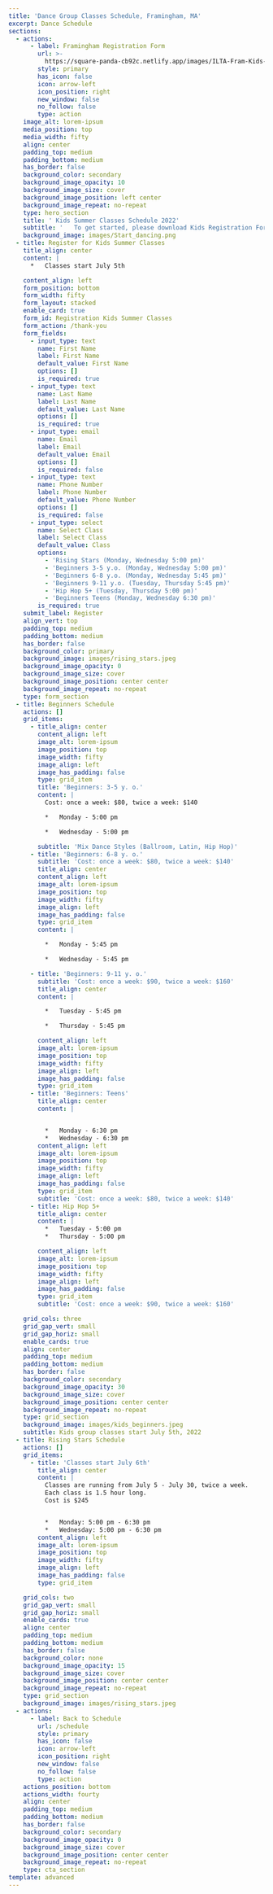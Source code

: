 ```yaml
---
title: 'Dance Group Classes Schedule, Framingham, MA'
excerpt: Dance Schedule
sections:
  - actions:
      - label: Framingham Registration Form
        url: >-
          https://square-panda-cb92c.netlify.app/images/ILTA-Fram-Kids-Registration-2022-23.pdf
        style: primary
        has_icon: false
        icon: arrow-left
        icon_position: right
        new_window: false
        no_follow: false
        type: action
    image_alt: lorem-ipsum
    media_position: top
    media_width: fifty
    align: center
    padding_top: medium
    padding_bottom: medium
    has_border: false
    background_color: secondary
    background_image_opacity: 10
    background_image_size: cover
    background_image_position: left center
    background_image_repeat: no-repeat
    type: hero_section
    title: ' Kids Summer Classes Schedule 2022'
    subtitle: '   To get started, please download Kids Registration Form'
    background_image: images/Start_dancing.png
  - title: Register for Kids Summer Classes
    title_align: center
    content: |
      *   Classes start July 5th

    content_align: left
    form_position: bottom
    form_width: fifty
    form_layout: stacked
    enable_card: true
    form_id: Registration Kids Summer Classes
    form_action: /thank-you
    form_fields:
      - input_type: text
        name: First Name
        label: First Name
        default_value: First Name
        options: []
        is_required: true
      - input_type: text
        name: Last Name
        label: Last Name
        default_value: Last Name
        options: []
        is_required: true
      - input_type: email
        name: Email
        label: Email
        default_value: Email
        options: []
        is_required: false
      - input_type: text
        name: Phone Number
        label: Phone Number
        default_value: Phone Number
        options: []
        is_required: false
      - input_type: select
        name: Select Class
        label: Select Class
        default_value: Class
        options:
          - 'Rising Stars (Monday, Wednesday 5:00 pm)'
          - 'Beginners 3-5 y.o. (Monday, Wednesday 5:00 pm)'
          - 'Beginners 6-8 y.o. (Monday, Wednesday 5:45 pm)'
          - 'Beginners 9-11 y.o. (Tuesday, Thursday 5:45 pm)'
          - 'Hip Hop 5+ (Tuesday, Thursday 5:00 pm)'
          - 'Beginners Teens (Monday, Wednesday 6:30 pm)'
        is_required: true
    submit_label: Register
    align_vert: top
    padding_top: medium
    padding_bottom: medium
    has_border: false
    background_color: primary
    background_image: images/rising_stars.jpeg
    background_image_opacity: 0
    background_image_size: cover
    background_image_position: center center
    background_image_repeat: no-repeat
    type: form_section    
  - title: Beginners Schedule
    actions: []
    grid_items:
      - title_align: center
        content_align: left
        image_alt: lorem-ipsum
        image_position: top
        image_width: fifty
        image_align: left
        image_has_padding: false
        type: grid_item
        title: 'Beginners: 3-5 y. o.'
        content: |
          Cost: once a week: $80, twice a week: $140

          *   Monday - 5:00 pm

          *   Wednesday - 5:00 pm

        subtitle: 'Mix Dance Styles (Ballroom, Latin, Hip Hop)'
      - title: 'Beginners: 6-8 y. o.'
        subtitle: 'Cost: once a week: $80, twice a week: $140'
        title_align: center
        content_align: left
        image_alt: lorem-ipsum
        image_position: top
        image_width: fifty
        image_align: left
        image_has_padding: false
        type: grid_item
        content: |      

          *   Monday - 5:45 pm

          *   Wednesday - 5:45 pm

      - title: 'Beginners: 9-11 y. o.'
        subtitle: 'Cost: once a week: $90, twice a week: $160'
        title_align: center
        content: |

          *   Tuesday - 5:45 pm

          *   Thursday - 5:45 pm

        content_align: left
        image_alt: lorem-ipsum
        image_position: top
        image_width: fifty
        image_align: left
        image_has_padding: false
        type: grid_item
      - title: 'Beginners: Teens'
        title_align: center
        content: |


          *   Monday - 6:30 pm
          *   Wednesday - 6:30 pm
        content_align: left
        image_alt: lorem-ipsum
        image_position: top
        image_width: fifty
        image_align: left
        image_has_padding: false
        type: grid_item
        subtitle: 'Cost: once a week: $80, twice a week: $140'
      - title: Hip Hop 5+
        title_align: center
        content: |
          *   Tuesday - 5:00 pm
          *   Thursday - 5:00 pm

        content_align: left
        image_alt: lorem-ipsum
        image_position: top
        image_width: fifty
        image_align: left
        image_has_padding: false
        type: grid_item
        subtitle: 'Cost: once a week: $90, twice a week: $160'

    grid_cols: three
    grid_gap_vert: small
    grid_gap_horiz: small
    enable_cards: true
    align: center
    padding_top: medium
    padding_bottom: medium
    has_border: false
    background_color: secondary
    background_image_opacity: 30
    background_image_size: cover
    background_image_position: center center
    background_image_repeat: no-repeat
    type: grid_section
    background_image: images/kids_beginners.jpeg
    subtitle: Kids group classes start July 5th, 2022
  - title: Rising Stars Schedule
    actions: []
    grid_items:
      - title: 'Classes start July 6th'
        title_align: center
        content: |
          Classes are running from July 5 - July 30, twice a week.
          Each class is 1.5 hour long.
          Cost is $245


          *   Monday: 5:00 pm - 6:30 pm
          *   Wednesday: 5:00 pm - 6:30 pm
        content_align: left        
        image_alt: lorem-ipsum
        image_position: top
        image_width: fifty
        image_align: left
        image_has_padding: false
        type: grid_item

    grid_cols: two
    grid_gap_vert: small
    grid_gap_horiz: small
    enable_cards: true
    align: center
    padding_top: medium
    padding_bottom: medium
    has_border: false
    background_color: none
    background_image_opacity: 15
    background_image_size: cover
    background_image_position: center center
    background_image_repeat: no-repeat
    type: grid_section
    background_image: images/rising_stars.jpeg
  - actions:
      - label: Back to Schedule
        url: /schedule
        style: primary
        has_icon: false
        icon: arrow-left
        icon_position: right
        new_window: false
        no_follow: false
        type: action
    actions_position: bottom
    actions_width: fourty
    align: center
    padding_top: medium
    padding_bottom: medium
    has_border: false
    background_color: secondary
    background_image_opacity: 0
    background_image_size: cover
    background_image_position: center center
    background_image_repeat: no-repeat
    type: cta_section
template: advanced
---
```

